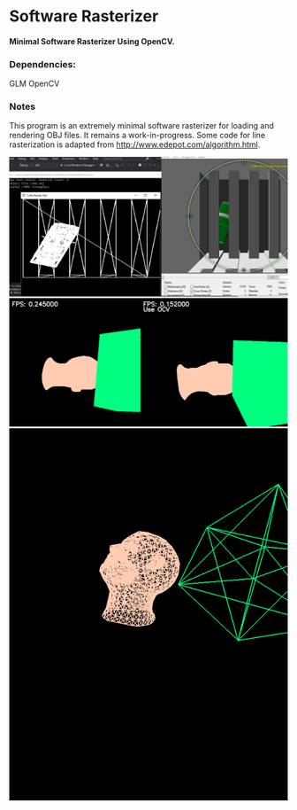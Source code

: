 # Software Rasterizer
#### Minimal Software Rasterizer Using OpenCV.

### Dependencies:
GLM
OpenCV

### Notes
This program is an extremely minimal software rasterizer for loading and rendering OBJ files. It remains a work-in-progress. Some code for line rasterization is adapted from http://www.edepot.com/algorithm.html.

![alt text](screenshot.png?raw=true)
![alt text](comparison.png?raw=true)
![alt text](screenshot_1.png?raw=true)
